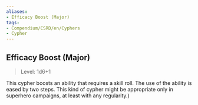 ```yaml
---
aliases:
- Efficacy Boost (Major)
tags:
- Compendium/CSRD/en/Cyphers
- Cypher
---
```


  
## Efficacy Boost (Major)  
>Level: 1d6+1  
  
This cypher boosts an ability that requires a skill roll. The use of the ability is eased by two steps. This kind of cypher might be appropriate only in superhero campaigns, at least with any regularity.)